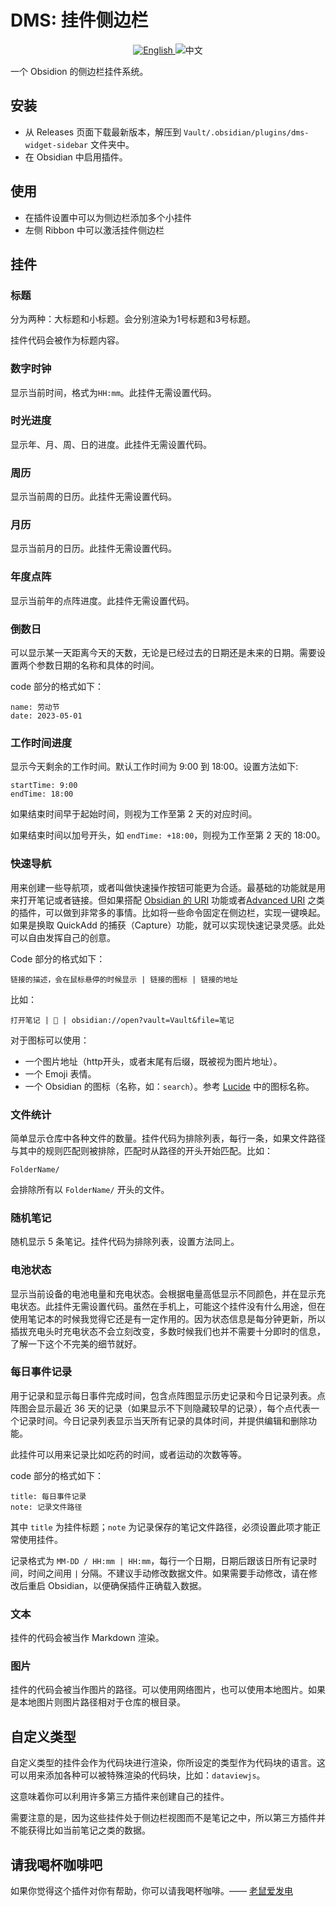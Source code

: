 # DMS: 挂件侧边栏

<div align="middle">
  <a href="README.md">
    <img src="https://img.shields.io/badge/English-blue?style=for-the-badge&logo=markdown" alt="English">
  </a>
  <img src="https://img.shields.io/badge/中文-gray?style=for-the-badge&logo=markdown" alt="中文">
</div>

一个 Obsidion 的侧边栏挂件系统。

## 安装

- 从 Releases 页面下载最新版本，解压到 `Vault/.obsidian/plugins/dms-widget-sidebar` 文件夹中。
- 在 Obsidian 中启用插件。

## 使用

- 在插件设置中可以为侧边栏添加多个小挂件
- 左侧 Ribbon 中可以激活挂件侧边栏

## 挂件

### 标题

分为两种：大标题和小标题。会分别渲染为1号标题和3号标题。

挂件代码会被作为标题内容。

### 数字时钟

显示当前时间，格式为`HH:mm`。此挂件无需设置代码。

### 时光进度

显示年、月、周、日的进度。此挂件无需设置代码。

### 周历

显示当前周的日历。此挂件无需设置代码。

### 月历

显示当前月的日历。此挂件无需设置代码。

### 年度点阵

显示当前年的点阵进度。此挂件无需设置代码。

### 倒数日

可以显示某一天距离今天的天数，无论是已经过去的日期还是未来的日期。需要设置两个参数日期的名称和具体的时间。

code 部分的格式如下：

```text
name: 劳动节
date: 2023-05-01
```

### 工作时间进度

显示今天剩余的工作时间。默认工作时间为 9:00 到 18:00。设置方法如下:

```text
startTime: 9:00
endTime: 18:00
```

如果结束时间早于起始时间，则视为工作至第 2 天的对应时间。

如果结束时间以加号开头，如 `endTime: +18:00`，则视为工作至第 2 天的 18:00。

### 快速导航

用来创建一些导航项，或者叫做快速操作按钮可能更为合适。最基础的功能就是用来打开笔记或者链接。但如果搭配 [Obsidian 的 URI](https://help.obsidian.md/Extending+Obsidian/Obsidian+URI) 功能或者[Advanced URI](https://github.com/Vinzent03/obsidian-advanced-uri) 之类的插件，可以做到非常多的事情。比如将一些命令固定在侧边栏，实现一键唤起。如果是换取 QuickAdd 的捕获（Capture）功能，就可以实现快速记录灵感。此处可以自由发挥自己的创意。

Code 部分的格式如下：

```text
链接的描述，会在鼠标悬停的时候显示 | 链接的图标 | 链接的地址
```

比如：

```text
打开笔记 | 📝 | obsidian://open?vault=Vault&file=笔记
```

对于图标可以使用：

- 一个图片地址（http开头，或者末尾有后缀，既被视为图片地址）。
- 一个 Emoji 表情。
- 一个 Obsidian 的图标（名称，如：`search`）。参考 [Lucide](https://lucide.dev/icons/search) 中的图标名称。

### 文件统计

简单显示仓库中各种文件的数量。挂件代码为排除列表，每行一条，如果文件路径与其中的规则匹配则被排除，匹配时从路径的开头开始匹配。比如：

```text
FolderName/
```

会排除所有以 `FolderName/` 开头的文件。

### 随机笔记

随机显示 5 条笔记。挂件代码为排除列表，设置方法同上。

### 电池状态

显示当前设备的电池电量和充电状态。会根据电量高低显示不同颜色，并在显示充电状态。此挂件无需设置代码。虽然在手机上，可能这个挂件没有什么用途，但在使用笔记本的时候我觉得它还是有一定作用的。因为状态信息是每分钟更新，所以插拔充电头时充电状态不会立刻改变，多数时候我们也并不需要十分即时的信息，了解一下这个不完美的细节就好。

### 每日事件记录

用于记录和显示每日事件完成时间，包含点阵图显示历史记录和今日记录列表。点阵图会显示最近 36 天的记录（如果显示不下则隐藏较早的记录），每个点代表一个记录时间。今日记录列表显示当天所有记录的具体时间，并提供编辑和删除功能。

此挂件可以用来记录比如吃药的时间，或者运动的次数等等。

code 部分的格式如下：

```text
title: 每日事件记录
note: 记录文件路径
```

其中 `title` 为挂件标题；`note` 为记录保存的笔记文件路径，必须设置此项才能正常使用挂件。

记录格式为 `MM-DD / HH:mm | HH:mm`，每行一个日期，日期后跟该日所有记录时间，时间之间用 `|` 分隔。不建议手动修改数据文件。如果需要手动修改，请在修改后重启 Obsidian，以便确保插件正确载入数据。

### 文本

挂件的代码会被当作 Markdown 渲染。

### 图片

挂件的代码会被当作图片的路径。可以使用网络图片，也可以使用本地图片。如果是本地图片则图片路径相对于仓库的根目录。

## 自定义类型

自定义类型的挂件会作为代码块进行渲染，你所设定的类型作为代码块的语言。这可以用来添加各种可以被特殊渲染的代码块，比如：`dataviewjs`。

这意味着你可以利用许多第三方插件来创建自己的挂件。

需要注意的是，因为这些挂件处于侧边栏视图而不是笔记之中，所以第三方插件并不能获得比如当前笔记之类的数据。

## 请我喝杯咖啡吧

如果你觉得这个插件对你有帮助，你可以请我喝杯咖啡。—— [老鼠爱发电](https://afdian.com/a/daomishu)